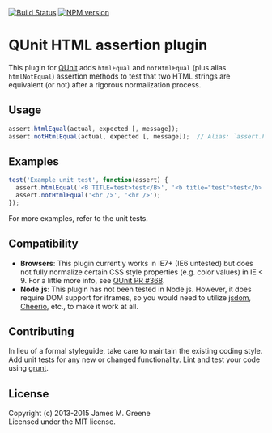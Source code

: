 [![Build Status](https://travis-ci.org/JamesMGreene/qunit-assert-html.png)](https://travis-ci.org/JamesMGreene/qunit-assert-html) [![NPM version](https://badge.fury.io/js/qunit-assert-html.png)](https://www.npmjs.com/package/qunit-assert-html)

# QUnit HTML assertion plugin

This plugin for [QUnit](https://github.com/jquery/qunit) adds `htmlEqual` and `notHtmlEqual` (plus alias `htmlNotEqual`) assertion methods to test that two HTML strings are equivalent (or not) after a rigorous normalization process.

## Usage
```js
assert.htmlEqual(actual, expected [, message]);
assert.notHtmlEqual(actual, expected [, message]);  // Alias: `assert.htmlNotEqual`
```

## Examples
```js
test('Example unit test', function(assert) {
  assert.htmlEqual('<B TITLE=test>test</B>', '<b title="test">test</b>');
  assert.notHtmlEqual('<br />', '<hr />');
});
```

For more examples, refer to the unit tests.


## Compatibility
 - **Browsers**: This plugin currently works in IE7+ (IE6 untested) but does not fully normalize certain CSS style properties (e.g. color values) in IE < 9. For a little more info, see [QUnit PR #368](https://github.com/jquery/qunit/pull/368).
 - **Node.js**: This plugin has not been tested in Node.js.  However, it does require DOM support for iframes, so you would need to utilize [jsdom](https://github.com/tmpvar/jsdom), [Cheerio](https://github.com/MatthewMueller/cheerio), etc., to make it work at all.


## Contributing
In lieu of a formal styleguide, take care to maintain the existing coding style. Add unit tests for any new or changed functionality. Lint and test your code using [grunt](http://gruntjs.com/).


## License
Copyright (c) 2013-2015 James M. Greene  
Licensed under the MIT license.
